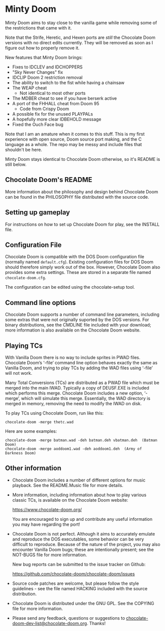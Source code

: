 # Minty Doom

Minty Doom aims to stay close to the vanilla game while removing some of the
restrictions that came with it.

Note that the Strife, Heretic, and Hexen ports are *still* the Chocolate Doom versions 
with no direct edits currently. They will be removed as soon as I figure
out how to properly remove it.

New features that Minty Doom brings:
* Fixes to IDCLEV and IDCHOPPERS
* "Sky Never Changes" fix
* IDCLIP Doom 2 restriction removal
* The ability to switch to the fist while having a chainsaw
* The WEAP cheat
   * Not identical to most other ports
* The MDBER cheat to see if you have berserk active
* A port of the FHHALL cheat from Doom 95
   * Code from Crispy Doom
* A possible fix for the unused PLAYPALs
* A hopefully more clear IDBEHOLD message
* Fixed the Ouch Face bug

Note that I am an amature when it comes to this stuff. This is
my first experience with open source, Doom source port making,
and the C language as a whole. The repo may be messy and include files
that shouldn't be here.

Minty Doom stays identical to Chocolate Doom otherwise, so it's
README is still below.

## Chocolate Doom's README

More information about the philosophy and design behind Chocolate Doom
can be found in the PHILOSOPHY file distributed with the source code.

## Setting up gameplay

For instructions on how to set up Chocolate Doom for play, see the
INSTALL file.

## Configuration File

Chocolate Doom is compatible with the DOS Doom configuration file
(normally named `default.cfg`). Existing configuration files for DOS
Doom should therefore simply work out of the box. However, Chocolate
Doom also provides some extra settings. These are stored in a
separate file named `chocolate-doom.cfg`.

The configuration can be edited using the chocolate-setup tool.

## Command line options

Chocolate Doom supports a number of command line parameters, including
some extras that were not originally suported by the DOS versions. For
binary distributions, see the CMDLINE file included with your
download; more information is also available on the Chocolate Doom
website.

## Playing TCs

With Vanilla Doom there is no way to include sprites in PWAD files.
Chocolate Doom’s ‘-file’ command line option behaves exactly the same
as Vanilla Doom, and trying to play TCs by adding the WAD files using
‘-file’ will not work.

Many Total Conversions (TCs) are distributed as a PWAD file which must
be merged into the main IWAD. Typically a copy of DEUSF.EXE is
included which performs this merge. Chocolate Doom includes a new
option, ‘-merge’, which will simulate this merge. Essentially, the
WAD directory is merged in memory, removing the need to modify the
IWAD on disk.

To play TCs using Chocolate Doom, run like this:

```
chocolate-doom -merge thetc.wad
```

Here are some examples:

```
chocolate-doom -merge batman.wad -deh batman.deh vbatman.deh  (Batman Doom)
chocolate-doom -merge aoddoom1.wad -deh aoddoom1.deh  (Army of Darkness Doom)
```

## Other information

 * Chocolate Doom includes a number of different options for music
   playback. See the README.Music file for more details.

 * More information, including information about how to play various
   classic TCs, is available on the Chocolate Doom website:

     https://www.chocolate-doom.org/

   You are encouraged to sign up and contribute any useful information
   you may have regarding the port!

 * Chocolate Doom is not perfect. Although it aims to accurately
   emulate and reproduce the DOS executables, some behavior can be very
   difficult to reproduce. Because of the nature of the project, you
   may also encounter Vanilla Doom bugs; these are intentionally
   present; see the NOT-BUGS file for more information.

   New bug reports can be submitted to the issue tracker on Github:

     https://github.com/chocolate-doom/chocolate-doom/issues

 * Source code patches are welcome, but please follow the style
   guidelines - see the file named HACKING included with the source
   distribution.

 * Chocolate Doom is distributed under the GNU GPL. See the COPYING
   file for more information.

 * Please send any feedback, questions or suggestions to
   chocolate-doom-dev-list@chocolate-doom.org. Thanks!
